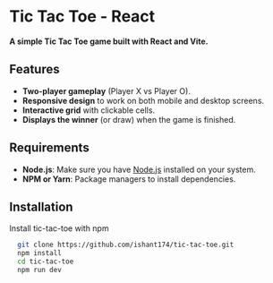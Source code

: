 # Tic Tac Toe - React

**A simple Tic Tac Toe game built with React and Vite.**

## Features

- **Two-player gameplay** (Player X vs Player O).
- **Responsive design** to work on both mobile and desktop screens.
- **Interactive grid** with clickable cells.
- **Displays the winner** (or draw) when the game is finished.

## Requirements

- **Node.js**: Make sure you have [Node.js](https://nodejs.org/) installed on your system.
- **NPM or Yarn**: Package managers to install dependencies.

## Installation

Install tic-tac-toe with npm

```bash
  git clone https://github.com/ishant174/tic-tac-toe.git
  npm install
  cd tic-tac-toe
  npm run dev
```
